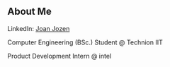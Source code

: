 ## About Me
LinkedIn: [Joan Jozen](https://www.linkedin.com/in/joan-jozen/)

Computer Engineering (BSc.) Student @ Technion IIT

Product Development Intern @ intel
